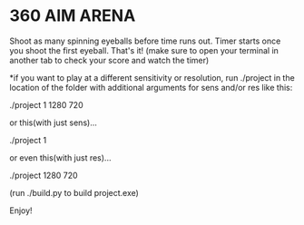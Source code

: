 # 360 AIM ARENA

Shoot as many spinning eyeballs before time runs out. Timer starts once you shoot the first eyeball. That's it!
(make sure to open your terminal in another tab to check your score and watch the timer)

*if you want to play at a different sensitivity or resolution, run ./project in the location of the folder with additional arguments for sens and/or res like this:

./project 1 1280 720

or this(with just sens)... 

./project 1

or even this(with just res)...

./project 1280 720

(run ./build.py to build project.exe)

Enjoy!